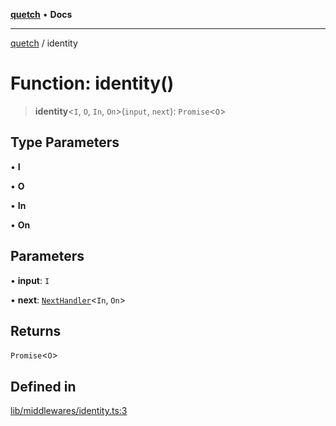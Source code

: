 [**quetch**](../README.md) • **Docs**

***

[quetch](../README.md) / identity

# Function: identity()

> **identity**\<`I`, `O`, `In`, `On`\>(`input`, `next`): `Promise`\<`O`\>

## Type Parameters

• **I**

• **O**

• **In**

• **On**

## Parameters

• **input**: `I`

• **next**: [`NextHandler`](../type-aliases/NextHandler.md)\<`In`, `On`\>

## Returns

`Promise`\<`O`\>

## Defined in

[lib/middlewares/identity.ts:3](https://github.com/nevoland/quetch/blob/4c3c4d08a348f3317d0dfdffa7516132c18306c7/lib/middlewares/identity.ts#L3)
